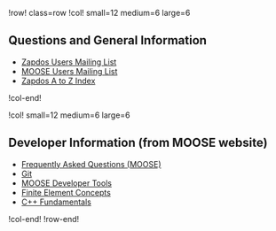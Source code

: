 !row! class=row
!col! small=12 medium=6 large=6
## Questions and General Information

- [Zapdos Users Mailing List](https://groups.google.com/forum/#!forum/zapdos-users)
- [MOOSE Users Mailing List](https://groups.google.com/forum/#!forum/moose-users)
- [Zapdos A to Z Index](help/a-to-z.md)

!col-end!

!col! small=12 medium=6 large=6
## Developer Information (from MOOSE website)

- [Frequently Asked Questions (MOOSE)](https://mooseframework.inl.gov/help/faq.html)
- [Git](https://www.mooseframework.org/framework_development/git.html)
- [MOOSE Developer Tools](https://www.mooseframework.org/help/development/index.html)
- [Finite Element Concepts](https://www.mooseframework.org/help/finite_element_concepts/index.html)
- [C++ Fundamentals](https://www.mooseframework.org/help/c++/index.html)

!col-end!
!row-end!
